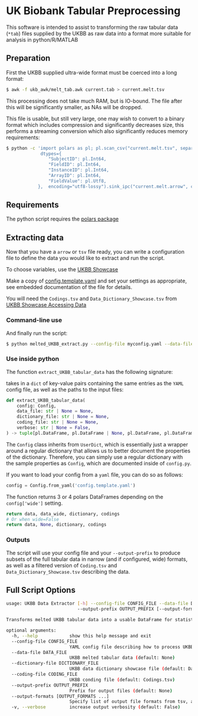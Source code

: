 # UK Biobank Tabular Preprocessing

This software is intended to assist to transforming the raw tabular data
(`*tab`) files supplied by the UKBB as raw data into a format more suitable
for analysis in python/R/MATLAB

## Preparation

First the UKBB supplied ultra-wide format must be coerced into a long format:

```sh
$ awk -f ukb_awk/melt_tab.awk current.tab > current.melt.tsv
```

This processing does not take much RAM, but is IO-bound. The file after this
will be significantly smaller, as NAs will be dropped.

This file is usable, but still very large, one may wish to convert to a
binary format which includes compression and significantly decreases size,
this performs a streaming conversion which also significantly reduces memory
requirements:

```sh
$ python -c 'import polars as pl; pl.scan_csv("current.melt.tsv", separator="\t",
             dtypes={
                "SubjectID": pl.Int64,
                "FieldID": pl.Int64,
                "InstanceID": pl.Int64,
                "ArrayID": pl.Int64,
                "FieldValue": pl.Utf8,
            },  encoding="utf8-lossy").sink_ipc("current.melt.arrow", compression="zstd")'
```
## Requirements

The python script requires the [polars package](https://github.com/pola-rs/polars)

## Extracting data

Now that you have a `arrow` or `tsv` file ready, you can write a configuration
file to define the data you would like to extract and run the script.

To choose variables, use the [UKBB Showcase](https://biobank.ndph.ox.ac.uk/showcase/)

Make a copy of [config.template.yaml](config.template.yaml) and set your settings
as appropriate, see embedded documentation of the file for details.

You will need the `Codings.tsv` and `Data_Dictionary_Showcase.tsv` from
[UKBB Showcase Accessing Data](https://biobank.ndph.ox.ac.uk/showcase/exinfo.cgi?src=AccessingData)

### Command-line use

And finally run the script:
```sh
$ python melted_UKBB_extract.py --config-file myconfig.yaml --data-file current.melt.arrow --output-prefix mysubset_
```

### Use inside python

The function `extract_UKBB_tabular_data` has the following signature:

 takes in a `dict` of key-value pairs containing the same entries as the `YAML`
config file, as well as the paths to the input files:

```python
def extract_UKBB_tabular_data(
    config: Config,
    data_file: str | None = None,
    dictionary_file: str | None = None,
    coding_file: str | None = None,
    verbose: str | None = False,
) -> tuple[pl.DataFrame, pl.DataFrame | None, pl.DataFrame, pl.DataFrame]:
```

The `Config` class inherits from `UserDict`, which is essentially just a wrapper around a regular dictionary that allows us to better document the properties of the dictionary. Therefore, you can simply use a regular dictionary with the sample properties as `Config`, which are documented inside of `config.py`. 

If you want to load your config from a `yaml` file, you can do so as follows:

```python
config = Config.from_yaml('config.template.yaml')
```
The function returns 3 or 4 polars DataFrames depending on the `config['wide']` setting. 

```python
return data, data_wide, dictionary, codings
# Or when wide=False
return data, None, dictionary, codings
```

### Outputs

The script will use your config file and your `--output-prefix` to produce subsets of the full tabular data
in narrow (and if configured, wide) formats, as well as a filtered version of `Coding.tsv`
and `Data_Dictionary_Showcase.tsv` describing the data.

## Full Script Options
```sh
usage: UKBB Data Extractor [-h] --config-file CONFIG_FILE --data-file DATA_FILE [--dictionary-file DICTIONARY_FILE] [--coding-file CODING_FILE]
                           --output-prefix OUTPUT_PREFIX [--output-formats [OUTPUT_FORMATS ...]] [-v]

Transforms melted UKBB tabular data into a usable DataFrame for statistical analysis

optional arguments:
  -h, --help            show this help message and exit
  --config-file CONFIG_FILE
                        YAML config file describing how to process UKBB table (default: None)
  --data-file DATA_FILE
                        UKBB melted tabular data (default: None)
  --dictionary-file DICTIONARY_FILE
                        UKBB data dictionary showcase file (default: Data_Dictionary_Showcase.tsv)
  --coding-file CODING_FILE
                        UKBB conding file (default: Codings.tsv)
  --output-prefix OUTPUT_PREFIX
                        Prefix for output files (default: None)
  --output-formats [OUTPUT_FORMATS ...]
                        Specify list of output file formats from tsv, arrow/feather, parquet, csv (default: ['tsv', 'arrow'])
  -v, --verbose         increase output verbosity (default: False)
```
